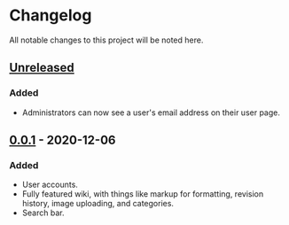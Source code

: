 # Changelog

All notable changes to this project will be noted here.

## [Unreleased]

### Added

* Administrators can now see a user's email address on their user page.

## [0.0.1] - 2020-12-06

### Added

* User accounts.
* Fully featured wiki, with things like markup for formatting, revision history, image uploading, and categories.
* Search bar.

[Unreleased]: https://github.com/Lordovos/reia.dev/compare/v0.0.1...HEAD
[0.0.1]: https://github.com/Lordovos/reia.dev/releases/tag/v0.0.1
